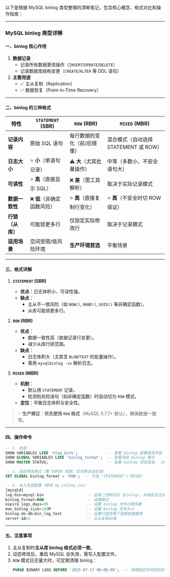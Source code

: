 以下是根据 MySQL binlog 类型整理的清晰笔记，包含核心概念、格式对比和操作指南：

---

### **MySQL binlog 类型详解**
#### **一、binlog 核心作用**
1. **数据记录**  
   - 记录所有数据更改操作（`INSERT`/`UPDATE`/`DELETE`）  
   - 记录数据库结构变更（`CREATE`/`ALTER` 等 DDL 语句）  
2. **主要用途**  
   - ✅ 主从复制（Replication）  
   - ✅ 数据恢复（Point-in-Time Recovery）  

---

#### **二、binlog 的三种格式**
| **特性**         | **`STATEMENT` (SBR)**       | **`ROW` (RBR)**             | **`MIXED` (MBR)**               |
|------------------|-----------------------------|-----------------------------|---------------------------------|
| **记录内容**     | 原始 SQL 语句               | 每行数据的变化（前/后镜像） | 混合模式（自动选择 STATEMENT 或 ROW） |
| **日志大小**     | ⭐️ **小**（单语句记录）     | ⚠️ **大**（尤其批量操作）   | 中等（多数小，不安全语句大）    |
| **可读性**       | ⭐️ **高**（直接显示 SQL）   | ❌ **差**（需工具解析）      | 取决于实际记录模式              |
| **数据一致性**   | ❌ **低**（非确定函数风险）  | ⭐️ **高**（直接复制行变化） | ⭐️ **高**（不安全时切 ROW 保证） |
| **行锁（从库）** | 可能锁更多行                | 仅锁定实际修改行            | 取决于记录模式                  |
| **适用场景**     | 空间受限/低风险环境         | **生产环境首选**            | 平衡场景                       |

---

#### **三、格式详解**
1. **`STATEMENT` (SBR)**  
   - **优点**：日志体积小、可读性强。  
   - **缺点**：  
     - 主从不一致风险（如 `NOW()`, `RAND()`, `UUID()` 等非确定函数）。  
     - 从库可能锁更多行。  

2. **`ROW` (RBR)**  
   - **优点**：  
     - 数据一致性高（直接记录行变更）。  
     - 减少从库行锁范围。  
   - **缺点**：  
     - 日志体积大（尤其含 `BLOB`/`TEXT` 的批量操作）。  
     - 需用 `mysqlbinlog -vv` 解析日志。  

3. **`MIXED` (MBR)**  
   - **机制**：  
     - 默认用 `STATEMENT` 记录。  
     - 检测到风险语句（如非确定函数）时自动切为 `ROW` 模式。  
   - **定位**：平衡日志体积与安全性。  

> 💡 **生产建议**：**优先使用 `ROW` 格式**（MySQL 5.7.7+ 默认），确保数据一致性。

---

#### **四、操作命令**
```sql
-- 1. 检查
SHOW VARIABLES LIKE '%log_bin%';             -- 查看 binlog 配置是否开启
SHOW GLOBAL VARIABLES LIKE 'binlog_format';  -- 查看当前 binlog 格式
SHOW MASTER STATUS;                          -- 查看 binlog 状态信息， [mysql 8.4+](https://dev.mysql.com/doc/refman/8.4/en/show-master-status.html) 变为 `SHOW BINARY LOG STATUS;`  

-- 2. 动态修改格式（需 SUPER 权限，仅对新会话生效）
SET GLOBAL binlog_format = 'ROW';  -- 可选 'STATEMENT'/'MIXED'

-- 3. 永久生效配置（修改 my.cnf/my.ini）
[mysqld]
log-bin=mysql-bin                   -- 启用二进制日志（binlog），并指定日志文件的基本名称
binlog_format=ROW                   -- 设置格式
expire_logs_days=90                 -- 设置 binlog 文件过期天数
max_binlog_size=100M                -- 设置 binlog 文件大小
binlog-do-db=bin_log_test           -- 设置只监控某个或某些数据库
server-id=1                         -- 主从复制必填
```

---

#### **五、注意事项**
1. 主从复制时**主从库 binlog 格式必须一致**。  
2. 动态修改后，重启 MySQL 会失效，需写入配置文件。  
3. `ROW` 模式日志量大时，可定期清理 binlog：  
   ```sql
   PURGE BINARY LOGS BEFORE '2025-07-17 00:00:00';  -- 清理指定时间前的日志
   ```
